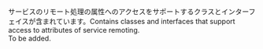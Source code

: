 <Namespace Name="Microsoft.ServiceFabric.Services.Remoting">
  <Docs>
    <summary><span data-ttu-id="0d0b1-101">サービスのリモート処理の属性へのアクセスをサポートするクラスとインターフェイスが含まれています。</span><span class="sxs-lookup"><span data-stu-id="0d0b1-101">Contains classes and interfaces that support access to attributes of service remoting.</span></span></summary> 
    <remarks>To be added.</remarks>
  </Docs>
</Namespace>
